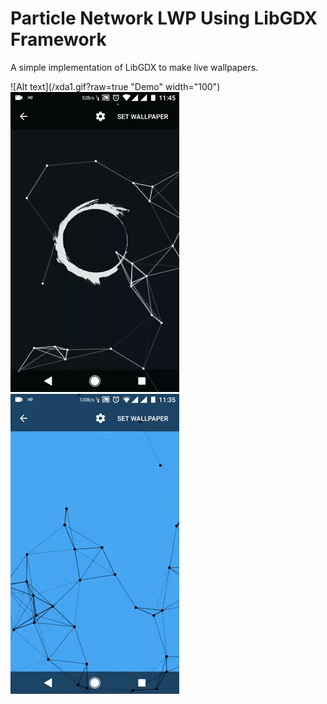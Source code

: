 # Particle Network LWP Using LibGDX Framework
A simple implementation of LibGDX to make live wallpapers.

![Alt text](/xda1.gif?raw=true "Demo" width="100")
![Alt text](/xda2.gif?raw=true "Demo")
![Alt text](/xda4.gif?raw=true "Demo")
